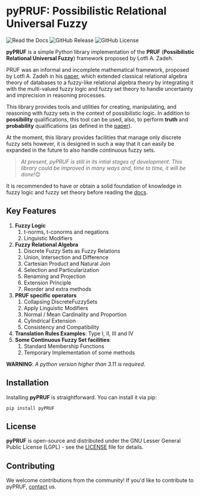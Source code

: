 # pyPRUF: Possibilistic Relational Universal Fuzzy

![Read the Docs](https://img.shields.io/readthedocs/ashkihotah-pypruf?link=https%3A%2F%2Fashkihotah-pypruf.readthedocs.io%2Fen%2Flatest%2F)
![GitHub Release](https://img.shields.io/github/v/release/ashkihotah/pyPRUF)
![GitHub License](https://img.shields.io/github/license/ashkihotah/pyPRUF?link=https%3A%2F%2Fgithub.com%2Fashkihotah%2FpyPRUF%2Ftree%2Fdev%3Ftab%3DLicense-1-ov-file)


**pyPRUF** is a simple Python library implementation of the **PRUF** (**Possibilistic Relational Universal Fuzzy**) framework proposed by Lotfi A. Zadeh.

PRUF was an informal and incomplete mathematical framework, proposed by Lotfi A. Zadeh in his [paper](https://www2.eecs.berkeley.edu/Pubs/TechRpts/1977/ERL-m-77-61.pdf), which extended classical relational algebra theory of databases to a fuzzy-like relational algebra theory by integrating it with the multi-valued fuzzy logic and fuzzy set theory to handle uncertainty and imprecision in reasoning processes.

This library provides tools and utilities for creating, manipulating, and reasoning with fuzzy sets in the context of possibilistic logic. In addition to **possibility** qualifications, this tool can be used, also, to perform **truth** and **probability** qualifications (as defined in the [paper](https://www2.eecs.berkeley.edu/Pubs/TechRpts/1977/ERL-m-77-61.pdf)).

At the moment, this library provides facilities that manage only discrete fuzzy sets however, it is designed in such a way that it can easily be expanded in the future to also handle continuous fuzzy sets.

> *At present, pyPRUF is still in its intial stages of development. This library could be improved in many ways and, time to time, it will be done!*😊

It is recommended to have or obtain a solid foundation of knowledge in fuzzy logic and fuzzy set theory before reading the [docs](https://ashkihotah-pypruf.readthedocs.io/en/latest/).

## Key Features

1. **Fuzzy Logic**
      1. t-norms, t-conorms and negations
      2. Linguistic Modifiers
2. **Fuzzy Relational Algebra**
      1. Discrete Fuzzy Sets as Fuzzy Relations
      2. Union, Intersection and Difference
      3. Cartesian Product and Natural Join
      4. Selection and Particularization
      5. Renaming and Projection
      6. Extension Principle
      7. Reorder and extra methods
3. **PRUF specific operators**
      1. Collapsing DiscreteFuzzySets
      2. Apply Linguistic Modifiers
      3. Normal / Mean Cardinality and Proportion
      4. Cylindrical Extension 
      5. Consistency and Compatibility
4. **Translation Rules Examples**: Type I, II, III and IV
5. **Some Continuous Fuzzy Set facilities**:
      1. Standard Membership Functions
      2. Temporary Implementation of some methods
   
**WARNING**: *A python version higher than 3.11 is required*.

## Installation

Installing **pyPRUF** is straightforward. You can install it via pip:

```
pip install pyPRUF
```

## License

**pyPRUF** is open-source and distributed under the GNU Lesser General Public License (LGPL) - see the [LICENSE](https://github.com/ashkihotah/pyPRUF/tree/dev?tab=License-1-ov-file) file for details.

## Contributing

We welcome contributions from the community! If you'd like to contribute to pyPRUF, [contact](./about.md#get-in-touch) us.

<!-- check out our Contributing Guide for more information on how to get started. -->